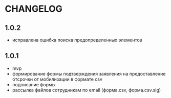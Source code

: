 # CHANGELOG

## 1.0.2

- исправлена ошибка поиска предопределенных элементов

## 1.0.1

- mvp
- формирование формы подтверждения заявления на предоставление отсрочки от мобилизации в формате csv
- подписание формы
- рассылка файлов сотрудникам по email (форма.csv, форма.csv.sig)
